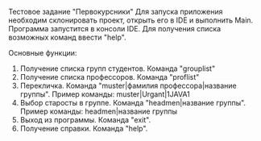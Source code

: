 Тестовое задание "Первокурсники"
Для запуска приложения необходим склонировать проект, открыть его в IDE и выполнить Main.
Программа запустится в консоли IDE. Для получения списка возможных команд ввести "help".

Основные функции:
1. Получение списка групп студентов. Команда "grouplist"
2. Получение списка профессоров. Команда "proflist"
3. Перекличка. Команда "muster|фамилия профессора|название группы". Пример команды: muster|Urgant|1JAVA1
4. Выбор старосты в группе. Команда "headmen|название группы". Пример команды: headmen|название группы
5. Выход из программы. Команда "exit".
6. Получение справки. Команда "help".